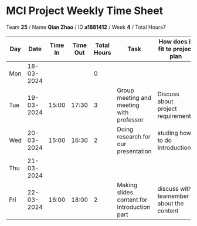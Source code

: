 # MCI Project Weekly Time Sheet

Team **25** / Name **Qian Zhao** / ID **a1881412** / Week **4** / Total Hours7

| Day | Date       | Time In | Time Out | Total Hours | Task | How does it fit to project plan | Outcome/Next action |
| --- | ---------- | ------- | -------- | ----------- | ---- | ------------------------------- | ------------------- |
| Mon | 18-03-2024 |         |          | 0           | | | |
| Tue | 19-03-2024 | 15:00   | 17:30    | 3        | Group meeting and meeting with professor| Discuss about project requirements| Task alocation with teamember|
| Wed | 20-03-2024 | 15:00   | 16:30    | 2            | Doing research for our presentation | studing how to do Introduction  | Making presentation content|
| Thu | 21-03-2024 |         |          |            | | | |
| Fri | 22-03-2024 | 16:00   | 18:00    | 2           | Making slides content for Introduction part| discuss with teamember about the content | Prepare video recording usring zoom|

